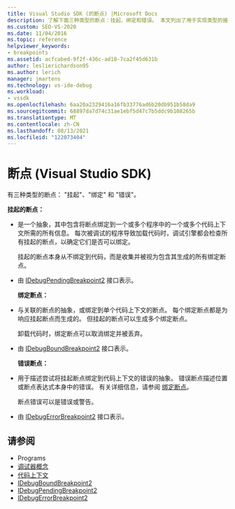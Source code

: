 ```yaml
---
title: Visual Studio SDK (的断点) |Microsoft Docs
description: 了解下面三种类型的断点：挂起、绑定和错误。 本文列出了用于实现类型的接口。
ms.custom: SEO-VS-2020
ms.date: 11/04/2016
ms.topic: reference
helpviewer_keywords:
- breakpoints
ms.assetid: acfcabed-9f2f-436c-ad18-7ca2f45d631b
author: leslierichardson95
ms.author: lerich
manager: jmartens
ms.technology: vs-ide-debug
ms.workload:
- vssdk
ms.openlocfilehash: 6aa20a2329416a16fb33776ad6b20db951b58da9
ms.sourcegitcommit: 68897da7d74c31ae1ebf5d47c7b5ddc9b108265b
ms.translationtype: MT
ms.contentlocale: zh-CN
ms.lasthandoff: 08/13/2021
ms.locfileid: "122073404"
---
```

# <a name="breakpoints-visual-studio-sdk"></a>断点 (Visual Studio SDK)
有三种类型的断点： "挂起"、"绑定" 和 "错误"。

 **挂起的断点：**

- 是一个抽象，其中包含将断点绑定到一个或多个程序中的一个或多个代码上下文所需的所有信息。 每次被调试的程序导致加载代码时，调试引擎都会检查所有挂起的断点，以确定它们是否可以绑定。

   挂起的断点本身从不绑定到代码，而是收集并被视为包含其生成的所有绑定断点。

- 由 [IDebugPendingBreakpoint2](../../extensibility/debugger/reference/idebugpendingbreakpoint2.md) 接口表示。

  **绑定断点：**

- 与关联的断点的抽象，或绑定到单个代码上下文的断点。 每个绑定断点都是为响应挂起断点而生成的。 但挂起的断点可以生成多个绑定断点。

   卸载代码时，绑定断点可以取消绑定并被丢弃。

- 由 [IDebugBoundBreakpoint2](../../extensibility/debugger/reference/idebugboundbreakpoint2.md) 接口表示。

  **错误断点：**

- 用于描述尝试将挂起断点绑定到代码上下文的错误的抽象。 错误断点描述位置或断点表达式本身中的错误。 有关详细信息，请参阅 [绑定断点](../../extensibility/debugger/binding-breakpoints.md)。

   断点错误可以是错误或警告。

- 由 [IDebugErrorBreakpoint2](../../extensibility/debugger/reference/idebugerrorbreakpoint2.md) 接口表示。

## <a name="see-also"></a>请参阅
- Programs 
- [调试器概念](../../extensibility/debugger/debugger-concepts.md)
- [代码上下文](../../extensibility/debugger/code-context.md)
- [IDebugBoundBreakpoint2](../../extensibility/debugger/reference/idebugboundbreakpoint2.md)
- [IDebugPendingBreakpoint2](../../extensibility/debugger/reference/idebugpendingbreakpoint2.md)
- [IDebugErrorBreakpoint2](../../extensibility/debugger/reference/idebugerrorbreakpoint2.md)
